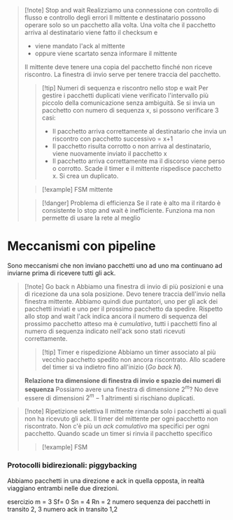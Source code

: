 >[!note] Stop and wait
>Realizziamo una connessione con controllo di flusso e controllo degli errori
>Il mittente e destinatario possono operare solo so un pacchetto alla volta. Una volta che il pacchetto arriva al destinatario viene fatto il checksum e 
>- viene mandato l'ack al mittente
>- oppure viene scartato senza informare il mittente
>
>Il mittente deve tenere una copia del pacchetto finché non riceve riscontro. La finestra di invio serve per tenere traccia del pacchetto.
>
>>[!tip] Numeri di sequenza e riscontro nello stop e wait
>>Per gestire i pacchetti duplicati viene verificato l'intervallo più piccolo della comunicazione senza ambiguità.
>>Se si invia un pacchetto con numero di sequenza x, si possono verificare 3 casi:
>>- Il pacchetto arriva correttamente al destinatario che invia un riscontro con pacchetto successivo = x+1
>>- Il pacchetto risulta corrotto o non arriva al destinatario, viene nuovamente inviato il pacchetto x
>>- Il pacchetto arriva correttamente ma il discorso viene perso o corrotto. Scade il timer e il mittente rispedisce pacchetto x. Si crea un duplicato.
>
>>[!example] FSM mittente
>
>
>>[!danger] Problema di efficienza
>>Se il rate è alto ma il ritardo è consistente lo stop and wait è inefficiente. Funziona ma non permette di usare la rete al meglio

# Meccanismi con pipeline
Sono meccanismi che non inviano pacchetti uno ad uno ma continuano ad inviarne prima di ricevere tutti gli ack.
>[!note] Go back n
>Abbiamo una finestra di invio di più posizioni e una di ricezione da una sola posizione.
>Devo tenere traccia dell'invio nella finestra mittente. Abbiamo quindi due puntatori, uno per gli ack dei pacchetti inviati e uno per il prossimo pacchetto da spedire.
>Rispetto allo stop and wait l'ack indica ancora il numero di sequenza del prossimo pacchetto atteso ma è *cumulativo*, tutti i pacchetti fino al numero di sequenza indicato nell'ack sono stati ricevuti correttamente.
>>[!tip] Timer e rispedizione
>>Abbiamo un timer associato al più vecchio pacchetto spedito non ancora riscontrato. Allo scadere del timer si va indietro fino all'inizio (*Go back N*).
>
>**Relazione tra dimensione di finestra di invio e spazio dei numeri di sequenza**
>Possiamo avere una finestra di dimensione $2^m$?
>No deve essere di dimensioni $2^m-1$ altrimenti si rischiano duplicati.

>[!note]  Ripetizione selettiva
>Il mittente rimanda solo i pacchetti ai quali non ha ricevuto gli ack. 
>Il timer del mittente per ogni pacchetto non riscontrato.
>Non c'è più un *ack comulativo* ma specifici per ogni pacchetto.
>Quando scade un timer si rinvia il pacchetto specifico
>>[!example] FSM

### Protocolli bidirezionali: piggybacking
Abbiamo pacchetti in una direzione e ack in quella opposta, in realtà viaggiano entrambi nelle due direzioni.

esercizio
m = 3
Sf= 0
Sn = 4
Rn = 2
numero sequenza dei pacchetti in transito
2, 3
numero ack in transito
1,2









